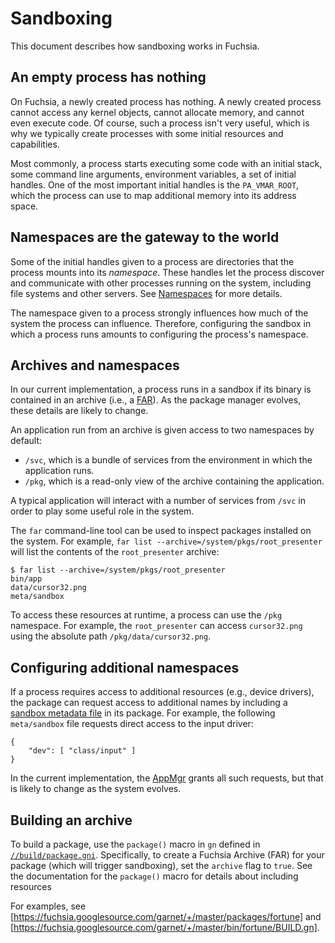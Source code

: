 # Sandboxing

This document describes how sandboxing works in Fuchsia.

## An empty process has nothing

On Fuchsia, a newly created process has nothing. A newly created process cannot
access any kernel objects, cannot allocate memory, and cannot even execute code.
Of course, such a process isn't very useful, which is why we typically create
processes with some initial resources and capabilities.

Most commonly, a process starts executing some code with an initial stack, some
command line arguments, environment variables, a set of initial handles. One of
the most important initial handles is the `PA_VMAR_ROOT`, which the process can
use to map additional memory into its address space.

## Namespaces are the gateway to the world

Some of the initial handles given to a process are directories that the process
mounts into its _namespace_. These handles let the process discover and
communicate with other processes running on the system, including file systems
and other servers. See [Namespaces](namespaces.md) for more details.

The namespace given to a process strongly influences how much of the system the
process can influence. Therefore, configuring the sandbox in which a process
runs amounts to configuring the process's namespace.

## Archives and namespaces

In our current implementation, a process runs in a sandbox if its binary is
contained in an archive (i.e., a [FAR](../glossary.md#FAR)). As the package manager
evolves, these details are likely to change.

An application run from an archive is given access to two namespaces by default:

 * `/svc`, which is a bundle of services from the environment in which the
   application runs.
 * `/pkg`, which is a read-only view of the archive containing the application.

A typical application will interact with a number of services from `/svc` in
order to play some useful role in the system.

The `far` command-line tool can be used to inspect packages installed on the
system. For example, `far list --archive=/system/pkgs/root_presenter` will list
the contents of the `root_presenter` archive:

```
$ far list --archive=/system/pkgs/root_presenter
bin/app
data/cursor32.png
meta/sandbox
```

To access these resources at runtime, a process can use the `/pkg` namespace.
For example, the `root_presenter` can access `cursor32.png` using the absolute
path `/pkg/data/cursor32.png`.

## Configuring additional namespaces

If a process requires access to additional resources (e.g., device drivers), the
package can request access to additional names by including a
[sandbox metadata file](package_metadata.md#sandbox) in its package. For
example, the following `meta/sandbox` file requests direct access to the
input driver:

```
{
    "dev": [ "class/input" ]
}
```

In the current implementation, the [AppMgr](../glossary.md#AppMgr) grants all such
requests, but that is likely to change as the system evolves.

## Building an archive

To build a package, use the `package()` macro in `gn` defined in
[`//build/package.gni`](https://fuchsia.googlesource.com/build/+/master/package.gni).
Specifically, to create a Fuchsia Archive (FAR) for your package (which will
trigger sandboxing), set the `archive` flag to `true`. See the documentation for
the `package()` macro for details about including resources

For examples, see [https://fuchsia.googlesource.com/garnet/+/master/packages/fortune]
and [https://fuchsia.googlesource.com/garnet/+/master/bin/fortune/BUILD.gn].
